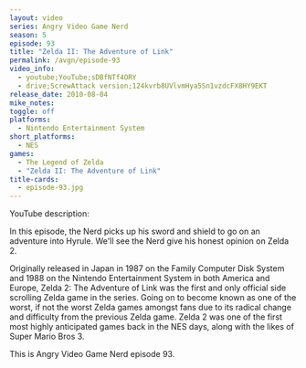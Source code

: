 ```yaml
---
layout: video
series: Angry Video Game Nerd
season: 5
episode: 93
title: "Zelda II: The Adventure of Link"
permalink: /avgn/episode-93
video_info:
  - youtube;YouTube;sDBfNTf4ORY
  - drive;ScrewAttack version;124kvrb8UVlvmHya5Sn1vzdcFX8HY9EKT
release_date: 2010-08-04
mike_notes:
toggle: off
platforms:
  - Nintendo Entertainment System
short_platforms:
  - NES
games:
  - The Legend of Zelda
  - "Zelda II: The Adventure of Link"
title-cards:
  - episode-93.jpg
---
```


<p class="yt-description">YouTube description:</p>

In this episode, the Nerd picks up his sword and shield to go on an adventure into Hyrule. We'll see the Nerd give his honest opinion on Zelda 2. 

Originally released in Japan in 1987 on the Family Computer Disk System and 1988 on the Nintendo Entertainment System in both America and Europe, Zelda 2: The Adventure of Link was the first and only official side scrolling Zelda game in the series. Going on to become known as one of the worst, if not the worst Zelda games amongst fans due to its radical change and difficulty from the previous Zelda game. Zelda 2 was one of the first most highly anticipated games back in the NES days, along with the likes of Super Mario Bros 3. 

This is Angry Video Game Nerd episode 93.